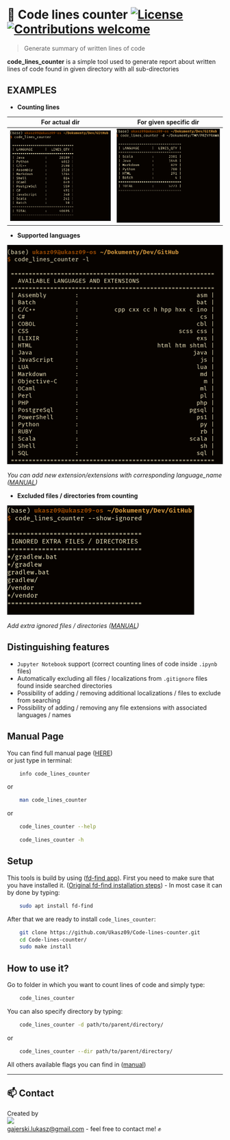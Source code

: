 # :mag_right: Code lines counter [![License](https://img.shields.io/badge/licence-MIT-blue)](https://choosealicense.com/licenses/mit/) [![Contributions welcome](https://img.shields.io/badge/contributions-welcome-orange.svg)](https://github.com/Ukasz09/Code-lines-counter)

> Generate summary of written lines of code

**code_lines_counter** is a simple tool used to generate report about written lines of code found in given directory with all sub-directories


## EXAMPLES

- **Counting lines**

| For actual dir | For given specific dir |
| -------- | ------- |
| ![](/doc/images/counter_norm.png) | ![](/doc/images/counter_specific.png) |

- **Supported languages**

![](/doc/images/extensions.png)

*You can add new extension/extensions with corresponding language_name ([MANUAL](https://github.com/Ukasz09/Code-lines-counter/wiki/MANUAL-PAGE))*

- **Excluded files / directories from counting**

![](/doc/images/ignored.png)


*Add extra ignored files / directories ([MANUAL](https://github.com/Ukasz09/Code-lines-counter/wiki/MANUAL-PAGE))*

## Distinguishing features

- `Jupyter Notebook` support (correct counting lines of code inside `.ipynb` files)
- Automatically excluding all files / localizations from `.gitignore` files found inside searched directories
- Possibility of adding / removing additional localizations / files to exclude from searching
- Possibility of adding / removing any file extensions with associated languages / names

## Manual Page

You can find full manual page ([HERE](https://github.com/Ukasz09/Code-lines-counter/wiki))<br/> or just type in terminal: <br/>

```bash
    info code_lines_counter 
```

or

```bash
    man code_lines_counter 
```

or

```bash
    code_lines_counter --help 
```
```bash
    code_lines_counter -h
```

## Setup

This tools is build by using ([fd-find app](https://github.com/sharkdp/fd)). First you need to make sure that you have installed it.
([Original fd-find installation steps](https://github.com/sharkdp/fd#installation)) - In most case it can by done by typing:

```bash
    sudo apt install fd-find
```
After that we are ready to install `code_lines_counter`:

```bash
    git clone https://github.com/Ukasz09/Code-lines-counter.git
    cd Code-lines-counter/
    sudo make install
```

## How to use it?

Go to folder in which you want to count lines of code and simply type:
```bash
    code_lines_counter
```

You can also specify directory by typing:

```bash
    code_lines_counter -d path/to/parent/directory/
```

or

```bash
    code_lines_counter --dir path/to/parent/directory/
```

All others available flags you can find in ([manual](https://github.com/Ukasz09/Code-lines-counter#manual-page))
___
## 📫 Contact 
Created by <br/>
<a href="https://github.com/Ukasz09" target="_blank"><img src="https://avatars0.githubusercontent.com/u/44710226?s=460&v=4"  width="100px;"></a>
<br/> gajerski.lukasz@gmail.com - feel free to contact me! ✊


